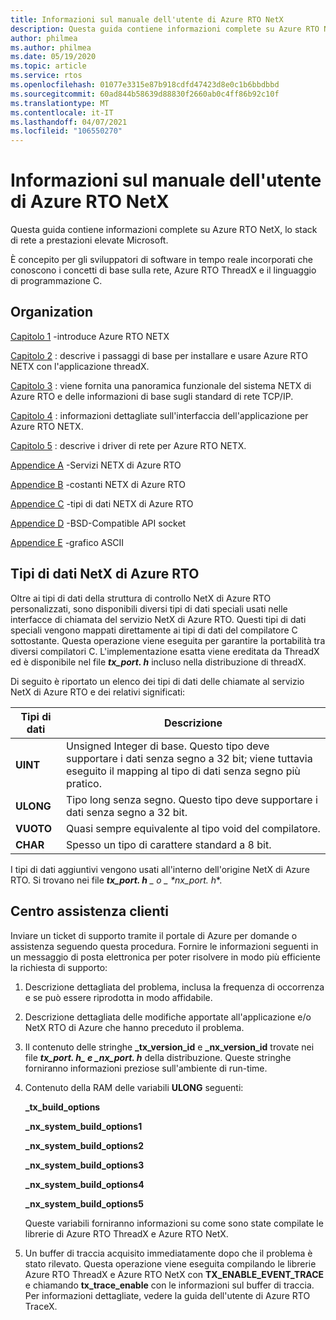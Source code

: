```yaml
---
title: Informazioni sul manuale dell'utente di Azure RTO NetX
description: Questa guida contiene informazioni complete su Azure RTO NetX, lo stack di rete a prestazioni elevate Microsoft.
author: philmea
ms.author: philmea
ms.date: 05/19/2020
ms.topic: article
ms.service: rtos
ms.openlocfilehash: 01077e3315e87b918cdfd47423d8e0c1b6bbdbbd
ms.sourcegitcommit: 60ad844b58639d88830f2660ab0c4ff86b92c10f
ms.translationtype: MT
ms.contentlocale: it-IT
ms.lasthandoff: 04/07/2021
ms.locfileid: "106550270"
---
```

# <a name="about-the-azure-rtos-netx-user-guide"></a>Informazioni sul manuale dell'utente di Azure RTO NetX

Questa guida contiene informazioni complete su Azure RTO NetX, lo stack di rete a prestazioni elevate Microsoft.

È concepito per gli sviluppatori di software in tempo reale incorporati che conoscono i concetti di base sulla rete, Azure RTO ThreadX e il linguaggio di programmazione C.

## <a name="organization"></a>Organization

[Capitolo 1](chapter1.md) -introduce Azure RTO NETX

[Capitolo 2](chapter2.md) : descrive i passaggi di base per installare e usare Azure RTO NETX con l'applicazione threadX.

[Capitolo 3](chapter3.md) : viene fornita una panoramica funzionale del sistema NETX di Azure RTO e delle informazioni di base sugli standard di rete TCP/IP.

[Capitolo 4](chapter4.md) : informazioni dettagliate sull'interfaccia dell'applicazione per Azure RTO NETX.

[Capitolo 5](chapter5.md) : descrive i driver di rete per Azure RTO NETX.

[Appendice A](appendix-a.md) -Servizi NETX di Azure RTO

[Appendice B](appendix-b.md) -costanti NETX di Azure RTO

[Appendice C](appendix-c.md) -tipi di dati NETX di Azure RTO

[Appendice D](appendix-d.md) -BSD-Compatible API socket

[Appendice E](appendix-e.md) -grafico ASCII

## <a name="azure-rtos-netx-data-types"></a>Tipi di dati NetX di Azure RTO

Oltre ai tipi di dati della struttura di controllo NetX di Azure RTO personalizzati, sono disponibili diversi tipi di dati speciali usati nelle interfacce di chiamata del servizio NetX di Azure RTO. Questi tipi di dati speciali vengono mappati direttamente ai tipi di dati del compilatore C sottostante. Questa operazione viene eseguita per garantire la portabilità tra diversi compilatori C. L'implementazione esatta viene ereditata da ThreadX ed è disponibile nel file ***tx_port. h*** incluso nella distribuzione di threadX.

Di seguito è riportato un elenco dei tipi di dati delle chiamate al servizio NetX di Azure RTO e dei relativi significati:

| Tipi di dati | Descrizione  |
| --------- | ------------------------------------------------------------------------------------------------------------------------------------- |
| **UINT**  | Unsigned Integer di base. Questo tipo deve supportare i dati senza segno a 32 bit; viene tuttavia eseguito il mapping al tipo di dati senza segno più pratico. |
| **ULONG** | Tipo long senza segno. Questo tipo deve supportare i dati senza segno a 32 bit.                                                                      |
| **VUOTO**  | Quasi sempre equivalente al tipo void del compilatore.                                                                                 |
| **CHAR**  | Spesso un tipo di carattere standard a 8 bit.                                                                                           |

I tipi di dati aggiuntivi vengono usati all'interno dell'origine NetX di Azure RTO. Si trovano nei file ***tx_port. h** _ o _ *_nx_port. h_**.

## <a name="customer-support-center"></a>Centro assistenza clienti

Inviare un ticket di supporto tramite il portale di Azure per domande o assistenza seguendo questa procedura. Fornire le informazioni seguenti in un messaggio di posta elettronica per poter risolvere in modo più efficiente la richiesta di supporto:

1. Descrizione dettagliata del problema, inclusa la frequenza di occorrenza e se può essere riprodotta in modo affidabile.

2. Descrizione dettagliata delle modifiche apportate all'applicazione e/o NetX RTO di Azure che hanno preceduto il problema.

3. Il contenuto delle stringhe **_tx_version_id** e **_nx_version_id** trovate nei file **_tx_port. h_*_ e _*_nx_port. h_** della distribuzione. Queste stringhe forniranno informazioni preziose sull'ambiente di run-time.

4. Contenuto della RAM delle variabili **ULONG** seguenti:

    **_tx_build_options**

    **_nx_system_build_options1**

    **_nx_system_build_options2**

    **_nx_system_build_options3**

    **_nx_system_build_options4**

    **_nx_system_build_options5**

    Queste variabili forniranno informazioni su come sono state compilate le librerie di Azure RTO ThreadX e Azure RTO NetX.

5. Un buffer di traccia acquisito immediatamente dopo che il problema è stato rilevato. Questa operazione viene eseguita compilando le librerie Azure RTO ThreadX e Azure RTO NetX con **TX_ENABLE_EVENT_TRACE** e chiamando **tx_trace_enable** con le informazioni sul buffer di traccia. Per informazioni dettagliate, vedere la guida dell'utente di Azure RTO TraceX.
